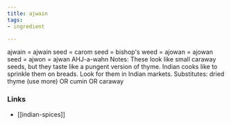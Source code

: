 ```yaml
---
title: ajwain
tags:
- ingredient

---
```

ajwain = ajwain seed = carom seed = bishop's weed = ajowan = ajowan seed = ajwon = ajwan AHJ-a-wahn Notes: These look like small caraway seeds, but they taste like a pungent version of thyme. Indian cooks like to sprinkle them on breads. Look for them in Indian markets. Substitutes: dried thyme (use more) OR cumin OR caraway

### Links

* [[indian-spices]]
